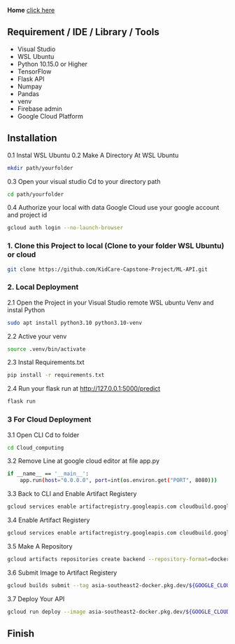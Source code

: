 **Home**
[click here](https://github.com/KidCare-Capstone-Project/Cloud_computing.git)

## Requirement / IDE / Library / Tools
* Visual Studio
* WSL Ubuntu
* Python 10.15.0 or Higher
* TensorFlow
* Flask API
* Numpay
* Pandas
* venv
* Firebase admin
* Google Cloud Platform


## Installation
0.1 Instal WSL Ubuntu
0.2 Make A Directory At WSL Ubuntu
```bash
mkdir path/yourfolder
```
0.3 Open your visual studio Cd to your directory path
```bash
cd path/yourfolder
```
0.4 Authorize your local with data Google Cloud
use your google account and project id
```bash
gcloud auth login --no-launch-browser
```
### 1. Clone this Project to local (Clone to your folder WSL Ubuntu) or cloud
```bash
git clone https://github.com/KidCare-Capstone-Project/ML-API.git
```
### 2. Local Deployment 
2.1
Open the Project in your Visual Studio remote WSL ubuntu Venv and instal Python
```bash
sudo apt install python3.10 python3.10-venv
```
2.2 Active your venv
```bash
source .venv/bin/activate
```
2.3 Instal Requirements.txt
```bash
pip install -r requirements.txt
```
2.4 Run your flask run at http://127.0.0.1:5000/predict
```bash
flask run
```

### 3 For Cloud Deployment 
3.1 Open CLI
Cd to folder
```bash
cd Cloud_computing
```
3.2 Remove Line at google cloud editor at file app.py
```bash
if __name__ == '__main__':
    app.run(host="0.0.0.0", port=int(os.environ.get("PORT", 8080)))
```
3.3 Back to CLI and Enable Artifact Registery
```bash
gcloud services enable artifactregistry.googleapis.com cloudbuild.googleapis.com run.googleapis.com
```
3.4 Enable Artifact Registery
```bash
gcloud services enable artifactregistry.googleapis.com cloudbuild.googleapis.com run.googleapis.com
```
3.5 Make A Repository
```bash
gcloud artifacts repositories create backend --repository-format=docker --location=asia-southeast2 --async
```
3.6 Submit Image to Artifact Registery
```bash
gcloud builds submit --tag asia-southeast2-docker.pkg.dev/${GOOGLE_CLOUD_PROJECT}/backend/Ml-Prediction-api:1.0.0
```
3.7 Deploy Your API
```bash
gcloud run deploy --image asia-southeast2-docker.pkg.dev/${GOOGLE_CLOUD_PROJECT}/backend/Ml-Prediction-api:1.0.0
```
## Finish
